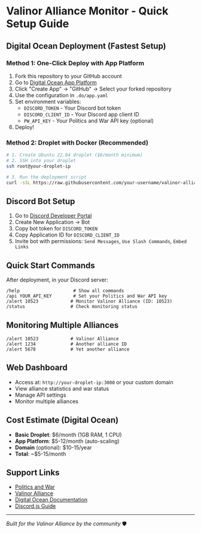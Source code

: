 # Valinor Alliance Monitor - Quick Setup Guide

## Digital Ocean Deployment (Fastest Setup)

### Method 1: One-Click Deploy with App Platform
1. Fork this repository to your GitHub account
2. Go to [Digital Ocean App Platform](https://cloud.digitalocean.com/apps)
3. Click "Create App" → "GitHub" → Select your forked repository
4. Use the configuration in `.do/app.yaml`
5. Set environment variables:
   - `DISCORD_TOKEN` - Your Discord bot token
   - `DISCORD_CLIENT_ID` - Your Discord app client ID  
   - `PW_API_KEY` - Your Politics and War API key (optional)
6. Deploy!

### Method 2: Droplet with Docker (Recommended)
```bash
# 1. Create Ubuntu 22.04 droplet ($6/month minimum)
# 2. SSH into your droplet
ssh root@your-droplet-ip

# 3. Run the deployment script
curl -sSL https://raw.githubusercontent.com/your-username/valinor-alliance-monitor/main/deploy-digital-ocean.sh | bash
```

## Discord Bot Setup
1. Go to [Discord Developer Portal](https://discord.com/developers/applications)
2. Create New Application → Bot
3. Copy bot token for `DISCORD_TOKEN`
4. Copy Application ID for `DISCORD_CLIENT_ID`
5. Invite bot with permissions: `Send Messages`, `Use Slash Commands`, `Embed Links`

## Quick Start Commands

After deployment, in your Discord server:
```
/help                    # Show all commands
/api YOUR_API_KEY        # Set your Politics and War API key
/alert 10523            # Monitor Valinor Alliance (ID: 10523)
/status                 # Check monitoring status
```

## Monitoring Multiple Alliances
```
/alert 10523            # Valinor Alliance
/alert 1234             # Another alliance ID
/alert 5678             # Yet another alliance
```

## Web Dashboard
- Access at: `http://your-droplet-ip:3000` or your custom domain
- View alliance statistics and war status
- Manage API settings
- Monitor multiple alliances

## Cost Estimate (Digital Ocean)
- **Basic Droplet**: $6/month (1GB RAM, 1 CPU)
- **App Platform**: $5-12/month (auto-scaling)
- **Domain** (optional): $10-15/year
- **Total**: ~$5-15/month

## Support Links
- [Politics and War](https://politicsandwar.com)
- [Valinor Alliance](https://politicsandwar.com/alliance/id=10523)
- [Digital Ocean Documentation](https://docs.digitalocean.com)
- [Discord.js Guide](https://discordjs.guide)

---
*Built for the Valinor Alliance by the community* 🛡️

